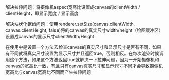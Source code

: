 解决拉伸问题：将摄像机aspect宽高比设置成canvas的clientWidth / clientHeight，即显示宽度 / 显示高度

解决块状化锯齿问题：使用renderer.setSize(canvas.clientWidth, canvas.clientHeight, false)将的canvas的真实尺寸width/height（绘图缓冲区）设置成canvas的显示尺寸clientWidth/Height

在使用中是设置一个方法去检查canvas的真实尺寸和显示尺寸是否有不同，如果有不同就将真实尺寸设置为显示尺寸并且返回true，否则相反。在每次渲染时候调用这个方法，如果这个方法返回true就解决一下拉伸问题，因为一开始摄像机和canvas的宽高比一致，有且只有canvas真实尺寸和显示尺寸不同才会导致摄像机宽高比与canvas宽高比不同而产生拉伸问题